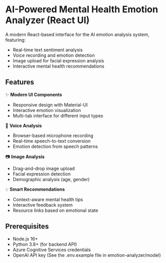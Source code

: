 # AI-Powered Mental Health Emotion Analyzer (React UI)



A modern React-based interface for the AI emotion analysis system, featuring:
- Real-time text sentiment analysis
- Voice recording and emotion detection
- Image upload for facial expression analysis
- Interactive mental health recommendations

## Features

✨ **Modern UI Components**
- Responsive design with Material-UI
- Interactive emotion visualization
- Multi-tab interface for different input types

🎤 **Voice Analysis**
- Browser-based microphone recording
- Real-time speech-to-text conversion
- Emotion detection from speech patterns

📷 **Image Analysis**
- Drag-and-drop image upload
- Facial expression detection
- Demographic analysis (age, gender)

💡 **Smart Recommendations**
- Context-aware mental health tips
- Interactive feedback system
- Resource links based on emotional state

## Prerequisites

- Node.js 16+
- Python 3.8+ (for backend API)
- Azure Cognitive Services credentials
- OpenAI API key
  (See the .env.example file in emotion-analyzer/model)



